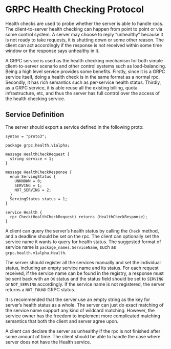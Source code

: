 GRPC Health Checking Protocol
================================

Health checks are used to probe whether the server is able to handle rpcs. The
client-to-server health checking can happen from point to point or via some
control system. A server may choose to reply “unhealthy” because it
is not ready to take requests, it is shutting down or some other reason.
The client can act accordingly if the response is not received within some time
window or the response says unhealthy in it.


A GRPC service is used as the health checking mechanism for both simple
client-to-server scenario and other control systems such as load-balancing.
Being a high
level service provides some benefits. Firstly, since it is a GRPC service
itself, doing a health check is in the same format as a normal rpc. Secondly,
it has rich semantics such as per-service health status. Thirdly, as a GRPC
service, it is able reuse all the existing billing, quota infrastructure, etc,
and thus the server has full control over the access of the health checking
service.

## Service Definition

The server should export a service defined in the following proto:

```
syntax = "proto3";

package grpc.health.v1alpha;

message HealthCheckRequest {
  string service = 1;
}

message HealthCheckResponse {
  enum ServingStatus {
    UNKNOWN = 0;
    SERVING = 1;
    NOT_SERVING = 2;
  }
  ServingStatus status = 1;
}

service Health {
  rpc Check(HealthCheckRequest) returns (HealthCheckResponse);
}
```

A client can query the server’s health status by calling the `Check` method, and
a deadline should be set on the rpc. The client can optionally set the service
name it wants to query for health status. The suggested format of service name
is `package_names.ServiceName`, such as `grpc.health.v1alpha.Health`.

The server should register all the services manually and set
the individual status, including an empty service name and its status. For each
request received, if the service name can be found in the registry,
a response must be sent back with an `OK` status and the status field should be
set to `SERVING` or `NOT_SERVING` accordingly. If the service name is not
registered, the server returns a `NOT_FOUND` GRPC status.

It is recommended that the server use an empty string as the key for server’s
health status as a whole. The server can just do exact matching of the
service name support any kind of wildcard matching. However, the service owner
has the freedom to implement more complicated matching semantics that both the
client and server agree upon.

A client can declare the server as unhealthy if the rpc is not finished after
some amount of time. The client should be able to handle the case where server
does not have the Health service.
